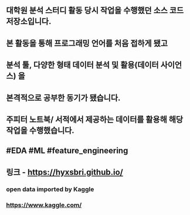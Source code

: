 
## 대학원 분석 스터디 활동 당시 작업을 수행했던 소스 코드 저장소입니다.
## 본 활동을 통해 프로그래밍 언어를 처음 접하게 됐고
## 분석 툴, 다양한 형태 데이터 분석 및 활용(데이터 사이언스) 을
## 본격적으로 공부한 동기가 됐습니다.
## 주피터 노트북/ 서적에서 제공하는 데이터를 활용해 해당 작업을 수행했습니다.
##
## #EDA #ML #feature_engineering 
## 링크 - https://hyxsbri.github.io/
### open data imported by Kaggle
### https://www.kaggle.com/
